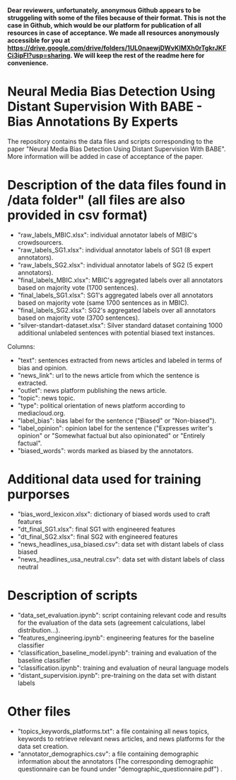 <b>Dear reviewers, unfortunately, anonymous Github appears to be struggeling with some of the files because of their format. This is not the case in Github, which would be our platform for publication of all resources in case of acceptance. We made all resources anonymously accessible for you at https://drive.google.com/drive/folders/1UL0naewjDWvKIMXh0rTgkrJKFCi3ipFl?usp=sharing. We will keep the rest of the readme here for convenience.</b>







# Neural Media Bias Detection Using Distant Supervision With BABE - Bias Annotations By Experts
The repository contains the data files and scripts corresponding to the paper "Neural Media Bias Detection Using Distant Supervision With BABE". More information will be added in case of acceptance of the paper.

# Description of the data files found in /data folder" (all files are also provided in csv format)
- "raw_labels_MBIC.xlsx": individual annotator labels of MBIC's crowdsourcers.  
- "raw_labels_SG1.xlsx": individual annotator labels of SG1 (8 expert annotators).
- "raw_labels_SG2.xlsx": individual annotator labels of SG2 (5 expert annotators).
- "final_labels_MBIC.xlsx": MBIC's aggregated labels over all annotators based on majority vote (1700 sentences).
- "final_labels_SG1.xlsx": SG1's aggregated labels over all annotators based on majority vote (same 1700 sentences as in MBIC).
- "final_labels_SG2.xlsx": SG2's aggregated labels over all annotators based on majority vote (3700 sentences).
- "silver-standart-dataset.xlsx": Silver standard dataset containing 1000 additional unlabeled sentences with potential biased text instances.

Columns:
- "text": sentences extracted from news articles and labeled in terms of bias and opinion.	
- "news_link": url to the news article from which the sentence is extracted.
- "outlet": news platform publishing the news article.
- "topic": news topic.
- "type": political orientation of news platform according to mediacloud.org.
- "label_bias": bias label for the sentence ("Biased" or "Non-biased").
- "label_opinion": opinion label for the sentence ("Expresses writer's opinion" or "Somewhat factual but also opinionated" or "Entirely factual".
- "biased_words": words marked as biased by the annotators.

# Additional data used for training purporses
- "bias_word_lexicon.xlsx": dictionary of biased words used to craft features
- "dt_final_SG1.xlsx": final SG1 with engineered features
- "dt_final_SG2.xlsx": final SG2 with engineered features 
- "news_headlines_usa_biased.csv": data set with distant labels of class biased
- "news_headlines_usa_neutral.csv": data set with distant labels of class neutral

# Description of scripts
- "data_set_evaluation.ipynb": script containing relevant code and results for the evaluation of the data sets (agreement calculations, label distribution...).
- "features_engineering.ipynb": engineering features for the baseline classifier
- "classification_baseline_model.ipynb": training and evaluation of the baseline classifier
- "classification.ipynb": training and evaluation of neural language models
- "distant_supervision.ipynb": pre-training on the data set with distant labels

# Other files
- "topics_keywords_platforms.txt": a file containing all news topics, keywords to retrieve relevant news articles, and news platforms for the data set creation.
- "annotator_demographics.csv": a file containing demographic information about the annotators (The corresponding demographic questionnaire can be found under "demographic_questionnaire.pdf") .


